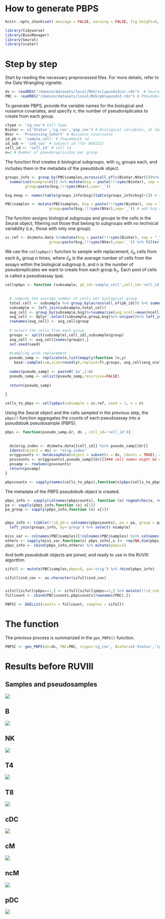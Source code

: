 How to generate PBPS
================

``` r
knitr::opts_chunk$set( message = FALSE, warning = FALSE, fig.height=8, fig.width=11)

library(tidyverse)
library(BiocManager)
library(Seurat)
library(scater)
```

# Step by step

Start by reading the necessary preprocessed files. For more details,
refer to the Data Wrangling vignette.

``` r
ds <- readRDS("/domino/datasets/local/RUV/sclupusds3cor.rds")  # Seurat object with the single cell information, a cell id must be included in the metadata
PBC <- readRDS("/domino/datasets/local/RUV/pblupusds3.rds") # PSeudobulk object
```

To generate PBPS, provide the variable names for the biological and
nuisance covariates, and specify $n$, the number of pseudoreplicates to
create from each group.

``` r
ctype <- 'cg_cov'# Cell type 
BioVar <- c('Status','cg_cov','pop_cov') # Bioligical variables, at least cell type and factor of interest
NVar <- 'Processing_Cohort' # Nuisance covariates
id_pb <- 'sample_cell' # Pseudobulk id
id_sub <- 'ind_cov' # Subject id (for RUVIII)
cell_id <- 'cell_id' # cell id
n=2 # Number of pseudoreplicates per group
```

The function first creates $b$ biological subgroups, with $v_b$ groups
each, and includes them in the metadata of the pseudobulk object.

``` r
groups_info <- group_by(PBC$samples,across(all_of(c(BioVar,NVar))))%>%
  summarise(nsample=n()) %>% mutate(bsg = paste(!!!syms(BioVar), sep = "_"),
         group=paste(bsg,!!!syms(NVar),sep='_'))

bsg.keep <- names(table(groups_info$bsg)[table(groups_info$bsg)>1]) # remove bsg with only 1 group

PBC$samples <- mutate(PBC$samples, bsg = paste(!!!syms(BioVar), sep = "_"),
                    group=paste(bsg,!!!syms(NVar),sep='_')) # add bsg and group info
```

The function assigns biological subgroups and groups to the cells in the
Seurat object, filtering out those that belong to subgroups with no
technical variability (i.e., those with only one group).

``` r
sc.ref <- ds@meta.data %>%mutate(bsg = paste(!!!syms(BioVar), sep = "_"),
                    group=paste(bsg,!!!syms(NVar),sep='_')) %>% filter(bsg %in% bsg.keep)
```

We use the `cellspbps()` function to sample with replacement, $\bar c_b$
cells from each $b_v$ group $n$ times, where $\bar c_b$ is the average
number of cells from the assays within the biological subgroup $b$, and
$n$ is the number of pseudoreplicates we want to create from each group
$b_v$. Each pool of cells is called a pseudoassay (pa).

``` r
cellspbps <- function (subsample, pb_id='sample_cell',cell_id='cell_id', seed = 1,n=1){
  
  
  # compute the average number of cells per biological group
  total_cell <- subsample %>% group_by(across(all_of(pb_id))) %>% summarise(ncell=n())
  subsample <- left_join(subsample,total_cell)
  avg_cell <- group_by(subsample,bsg)%>%summarise(avg_ncell=mean(ncell))
  avg_cell <- dplyr::select(subsample,group,bsg)%>% unique()%>% left_join(avg_cell,by='bsg')
  rownames(avg_cell) <- avg_cell$group
  
  # select the cells from each group
  groups <- split(subsample[,cell_id],subsample$group)
  avg_cell <- avg_cell[names(groups),]
  set.seed(seed)
  
  #sampling with replacement
  pseudo_samp <- replicate(n,list(mapply(function (x,y) 
    base::sample(x=x,size=round(y),replace=T),groups, avg_cell$avg_ncell, SIMPLIFY = F)))
  
  names(pseudo_samp) <- paste0('pa',1:n)
  pseudo_samp <- unlist(pseudo_samp,recursive=FALSE)
  
  return(pseudo_samp)
  
}

cells_to_pbps <- cellspbps(subsample = sc.ref, seed = 2, n = n)
```

Using the Seurat object and the cells sampled in the previous step, the
`pbps()` function aggregates the counts of each pseudoassay into a
pseudobulk pseudosample (PBPS).

``` r
pbps <- function(pseudo_samp,Gr, ds , cell_id='cell_id'){
  
  
  ds$orig.index <- ds@meta.data[[cell_id]] %in% pseudo_samp[[Gr]]
  Idents(object = ds) <- "orig.index"
  origgcounts <- GetAssayData(object = subset(x = ds, idents = TRUE), assay = "originalexp", slot = "counts")
  psscounts <- origgcounts[,pseudo_samp[[Gr]]]### cell names might be repeated, this does the trick
  pssamp <- rowSums(psscounts)
  return(pssamp)
}

pbpscounts <- sapply(names(cells_to_pbps),function(x)pbps(cells_to_pbps,Gr=x,ds=ds))
```

The metadata of the PBPS pseudobulk object is created.

``` r
pbps_info <- sapply(colnames(pbpscounts), function (x) regmatches(x, regexpr("\\.", x), invert = TRUE))
pa <- sapply(pbps_info,function (x) x[1])
pa_group <- sapply(pbps_info,function (x) x[2])


pbps_info <- tibble(!!id_pb:= colnames(pbpscounts), pa = pa, group = pa_group) %>%
  left_join(groups_info, by='group') %>% select(-nsample)

miss_var <- colnames(PBC$samples)[!colnames(PBC$samples) %in% colnames(pbps_info) ]
otherv <- sapply(miss_var,function(x) pbps_info[,x ]<- rep(NA,dim(pbps_info)[1]))
pbps_info <- cbind(pbps_info,otherv) %>% mutate(pbps=1)
```

And both pseudobulk objects are joined, and ready to use in the RUVIII
algorithm.

``` r
sifull <- mutate(PBC$samples,pbps=0, pa='orig') %>% rbind(pbps_info)

sifull$ind_cov <- as.character(sifull$ind_cov)


sifull[sifull$pbps==1,] <- sifull[sifull$pbps==1,] %>% mutate(!!id_sub:= paste(!!!syms(setdiff(BioVar, ctype)), sep = "_"))
fullcount <- cbind(PBC$counts,pbpscounts[rownames(PBC),])

PBPSC <- DGEList(counts = fullcount, samples = sifull)
```

# The function

The previous process is summarized in the `gen_PBPS()` function.

``` r
PBPSC <- gen_PBPS(ds=ds, PBC=PBC, ctype='cg_cov', BioVar=c('Status','cg_cov','pop_cov'), NVar='Processing_Cohort', id_pb='sample_cell', id_sub='ind_cov', cell_id='cell_id', n=2, Seed=2 )
```

# Results before RUVIII

## Samples and pseudosamples

![](PBPS-ISCB_files/figure-gfm/reps-1.png)<!-- -->

## B

![](PBPS-ISCB_files/figure-gfm/display%20plots-1.png)<!-- -->

## NK

![](PBPS-ISCB_files/figure-gfm/display%20plots-2.png)<!-- -->

## T4

![](PBPS-ISCB_files/figure-gfm/display%20plots-3.png)<!-- -->

## T8

![](PBPS-ISCB_files/figure-gfm/display%20plots-4.png)<!-- -->

## cDC

![](PBPS-ISCB_files/figure-gfm/display%20plots-5.png)<!-- -->

## cM

![](PBPS-ISCB_files/figure-gfm/display%20plots-6.png)<!-- -->

## ncM

![](PBPS-ISCB_files/figure-gfm/display%20plots-7.png)<!-- -->

## pDC

![](PBPS-ISCB_files/figure-gfm/display%20plots-8.png)<!-- -->
